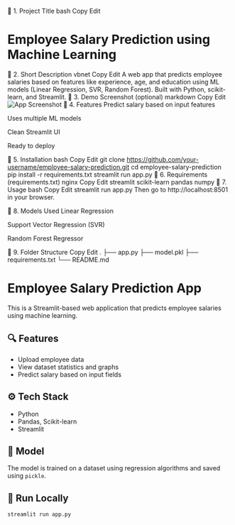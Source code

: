 📌 1. Project Title
bash
Copy
Edit
# Employee Salary Prediction using Machine Learning
📌 2. Short Description
vbnet
Copy
Edit
A web app that predicts employee salaries based on features like experience, age, and education using ML models (Linear Regression, SVR, Random Forest). Built with Python, scikit-learn, and Streamlit.
📌 3. Demo Screenshot (optional)
markdown
Copy
Edit
![App Screenshot](screenshot.png)
📌 4. Features
Predict salary based on input features

Uses multiple ML models

Clean Streamlit UI

Ready to deploy

📌 5. Installation
bash
Copy
Edit
git clone https://github.com/your-username/employee-salary-prediction.git
cd employee-salary-prediction
pip install -r requirements.txt
streamlit run app.py
📌 6. Requirements (requirements.txt)
nginx
Copy
Edit
streamlit
scikit-learn
pandas
numpy
📌 7. Usage
bash
Copy
Edit
streamlit run app.py
Then go to http://localhost:8501 in your browser.

📌 8. Models Used
Linear Regression

Support Vector Regression (SVR)

Random Forest Regressor

📌 9. Folder Structure
Copy
Edit
.
├── app.py
├── model.pkl
├── requirements.txt
└── README.md



# Employee Salary Prediction App

This is a Streamlit-based web application that predicts employee salaries using machine learning.

## 🔍 Features
- Upload employee data
- View dataset statistics and graphs
- Predict salary based on input fields

## ⚙️ Tech Stack
- Python
- Pandas, Scikit-learn
- Streamlit

## 🧠 Model
The model is trained on a dataset using regression algorithms and saved using `pickle`.

## 🚀 Run Locally
```bash
streamlit run app.py


